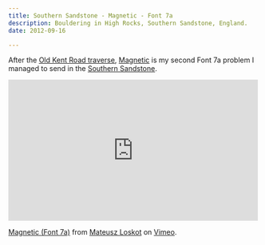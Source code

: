 ```yaml
---
title: Southern Sandstone - Magnetic - Font 7a
description: Bouldering in High Rocks, Southern Sandstone, England.
date: 2012-09-16

---
```


After the [Old Kent Road traverse](http://www.ukclimbing.com/logbook/c.php?i=194928), 
[Magnetic](http://www.ukclimbing.com/logbook/c.php?i=189978) is my second Font 7a problem I managed to send in the [Southern Sandstone](http://www.ssbouldering.co.uk/).

<iframe src="http://player.vimeo.com/video/49561404?badge=0" width="500" height="283" frameborder="0" webkitAllowFullScreen mozallowfullscreen allowFullScreen></iframe> <p><a href="http://vimeo.com/49561404">Magnetic (Font 7a)</a> from <a href="http://vimeo.com/mloskot">Mateusz Loskot</a> on <a href="http://vimeo.com">Vimeo</a>.</p>
